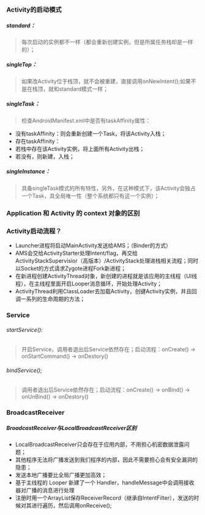 ### Activity的启动模式
##### standard：
> 每次启动的实例都不一样（都会重新创建实例，但是所属任务栈却是一样的）；
#####  singleTop：
> 如果改Activity位于栈顶，就不会被重建，直接调用onNewIntent();如果不是在栈顶，就和standard模式一样；
##### singleTask：
> 检查AndroidManifest.xml中是否有taskAffinity属性：
   * 没有taskAffinity：则会重新创建一个Task，将该Activity入栈；
   * 存在taskAffinity：
   * 若栈中存在该Activity实例，将上面所有Activity出栈；
   * 若没有，则新建，入栈；
##### singleInstance：
> 具备singleTask模式的所有特性，另外，在这种模式下，该Activity会独占一个Task，具全局唯一性（整个系统都只有这一个实例）；

### Application 和 Activity 的 context 对象的区别


### Activity启动流程？
* Launcher进程将启动MainActivity发送给AMS；（Binder的方式）
* AMS会交给ActivityStarter处理Intent/flag，再交给ActivityStackSupervisior（高版本）/ActivityStack处理进栈相关流程；同时以Socket的方式请求Zygote进程Fork新进程；
* 在新进程创建ActivityThread对象，新创建的进程就是该应用的主线程（UI线程），在主线程里面开启Looper消息循环，开始处理Activity；
* ActivityThread利用ClassLoader去加载Activity，创键Activity实例，并且回调一系列的生命周期的方法；


### Service
###### startService():
> 开启Service，调用者退出后Service依然存在；启动流程：onCreate() -> onStartCommand() -> onDestory()
###### bindService();
> 调用者退出后Service依然存在；启动流程：onCreate() -> onBind() -> onUnBind() -> onDestory()


### BroadcastReceiver
##### BroadcastReceiver与LocalBroadcastReceiver区别
* LocalBroadcastReceiver只会存在于应用内部，不用担心机密数据泄露问题；
* 其他程序无法将广播发送到我们程序的内部，因此不需要担心会有安全漏洞的隐患；
* 发送本地广播要比全局广播更加高效；
* 基于主线程的 Looper 新建了一个 Handler，handleMessage中会调用接收器对广播的消息进行处理
* 注册时用一个ArrayList保存ReceiverRecord（继承自IntentFilter），发送的时候对其进行遍历，然后调用onReceive();